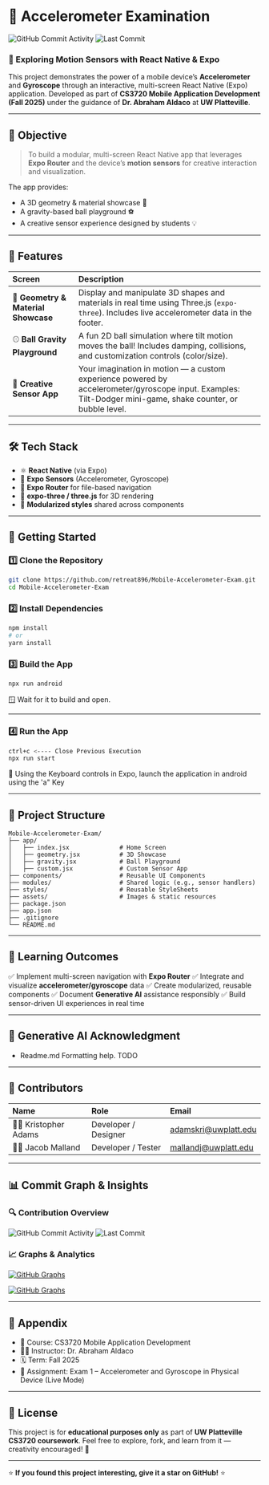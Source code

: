 # 📱 Accelerometer Examination

![GitHub Commit Activity](https://img.shields.io/github/commit-activity/m/retreat896/Mobile-Accelerometer-Exam?color=blue&logo=github) ![Last Commit](https://img.shields.io/github/last-commit/retreat896/Mobile-Accelerometer-Exam?color=green)

### 🧭 Exploring Motion Sensors with React Native & Expo

This project demonstrates the power of a mobile device’s **Accelerometer** and **Gyroscope** through an interactive, multi-screen React Native (Expo) application. Developed as part of **CS3720 Mobile Application Development (Fall 2025)** under the guidance of **Dr. Abraham Aldaco** at **UW Platteville**.

---

## 🎯 Objective

> To build a modular, multi-screen React Native app that leverages **Expo Router** and the device’s **motion sensors** for creative interaction and visualization.

The app provides:

-   A 3D geometry & material showcase 🎨
-   A gravity-based ball playground ⚽
-   A creative sensor experience designed by students 💡

---

## 🧩 Features

| Screen                              | Description                                                                                                                                                 |
| :---------------------------------- | :---------------------------------------------------------------------------------------------------------------------------------------------------------- |
| 🧱 **Geometry & Material Showcase** | Display and manipulate 3D shapes and materials in real time using Three.js (`expo-three`). Includes live accelerometer data in the footer.                  |
| ⚾ **Ball Gravity Playground**      | A fun 2D ball simulation where tilt motion moves the ball! Includes damping, collisions, and customization controls (color/size).                           |
| 🧠 **Creative Sensor App**          | Your imagination in motion — a custom experience powered by accelerometer/gyroscope input. Examples: Tilt-Dodger mini-game, shake counter, or bubble level. |

---

## 🛠️ Tech Stack

-   ⚛️ **React Native** (via Expo)
-   🧭 **Expo Sensors** (Accelerometer, Gyroscope)
-   🧩 **Expo Router** for file-based navigation
-   🎨 **expo-three / three.js** for 3D rendering
-   💅 **Modularized styles** shared across components

---

## 🚀 Getting Started

### 1️⃣ Clone the Repository

```bash
git clone https://github.com/retreat896/Mobile-Accelerometer-Exam.git
cd Mobile-Accelerometer-Exam
```

### 2️⃣ Install Dependencies

```bash
npm install
# or
yarn install
```

### 3️⃣ Build the App

```bash
npx run android
```

🪟 Wait for it to build and open.

---

### 4️⃣ Run the App

```bash
ctrl+c <---- Close Previous Execution
npx run start
```

📱 Using the Keyboard controls in Expo, launch the application in android using the 'a" Key

---

## 📂 Project Structure

```
Mobile-Accelerometer-Exam/
├── app/
│   ├── index.jsx              # Home Screen
│   ├── geometry.jsx           # 3D Showcase
│   ├── gravity.jsx            # Ball Playground
│   ├── custom.jsx             # Custom Sensor App
├── components/                # Reusable UI Components
├── modules/                   # Shared logic (e.g., sensor handlers)
├── styles/                    # Reusable StyleSheets
├── assets/                    # Images & static resources
├── package.json
├── app.json
├── .gitignore
└── README.md
```

---

## 🧠 Learning Outcomes

✅ Implement multi-screen navigation with **Expo Router** ✅ Integrate and visualize **accelerometer/gyroscope** data ✅ Create modularized, reusable components ✅ Document **Generative AI** assistance responsibly ✅ Build sensor-driven UI experiences in real time

---

## 🤖 Generative AI Acknowledgment

-   Readme.md Formatting help. TODO

---

## 🤝 Contributors

| Name                | Role                 | Email                                               |
| :------------------ | :------------------- | :-------------------------------------------------- |
| 👩‍💻 Kristopher Adams | Developer / Designer | [adamskri@uwplatt.edu](mailto:adamskri@uwplatt.edu) |
| 👨‍💻 Jacob Malland    | Developer / Tester   | [mallandj@uwplatt.edu](mailto:mallandj@uwplatt.edu) |

---

## 📊 Commit Graph & Insights

### 🔍 Contribution Overview

![GitHub Commit Activity](https://img.shields.io/github/commit-activity/m/retreat896/Mobile-Accelerometer-Exam?color=blue&logo=github) ![Last Commit](https://img.shields.io/github/last-commit/retreat896/Mobile-Accelerometer-Exam?color=green)

### 📈 Graphs & Analytics

[ ![GitHub Graphs](https://github-readme-activity-graph.vercel.app/graph?username=retreat896&repo=Mobile-Accelerometer-Exam&theme=react-dark)](https://github.com/retreat896/Mobile-Accelerometer-Exam)

[ ![GitHub Graphs](https://github-readme-activity-graph.vercel.app/graph?username=JMalland&repo=Mobile-Accelerometer-Exam&theme=react-dark)](https://github.com/reteat896/Mobile-Accelerometer-Exam)

---

## 🧾 Appendix

-   📘 Course: CS3720 Mobile Application Development
-   🧑‍🏫 Instructor: Dr. Abraham Aldaco
-   🗓️ Term: Fall 2025
-   🧩 Assignment: Exam 1 – Accelerometer and Gyroscope in Physical Device (Live Mode)

---

## 🏁 License

This project is for **educational purposes only** as part of **UW Platteville CS3720 coursework**. Feel free to explore, fork, and learn from it — creativity encouraged! 🚀

---

⭐ **If you found this project interesting, give it a star on GitHub!** ⭐

